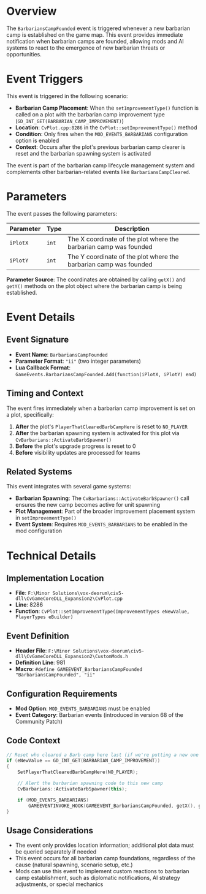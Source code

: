 # Overview

The `BarbariansCampFounded` event is triggered whenever a new barbarian camp is established on the game map. This event provides immediate notification when barbarian camps are founded, allowing mods and AI systems to react to the emergence of new barbarian threats or opportunities.

# Event Triggers

This event is triggered in the following scenario:

- **Barbarian Camp Placement**: When the `setImprovementType()` function is called on a plot with the barbarian camp improvement type (`GD_INT_GET(BARBARIAN_CAMP_IMPROVEMENT)`)
- **Location**: `CvPlot.cpp:8286` in the `CvPlot::setImprovementType()` method
- **Condition**: Only fires when the `MOD_EVENTS_BARBARIANS` configuration option is enabled
- **Context**: Occurs after the plot's previous barbarian camp clearer is reset and the barbarian spawning system is activated

The event is part of the barbarian camp lifecycle management system and complements other barbarian-related events like `BarbariansCampCleared`.

# Parameters

The event passes the following parameters:

| Parameter | Type | Description |
|-----------|------|-------------|
| `iPlotX` | `int` | The X coordinate of the plot where the barbarian camp was founded |
| `iPlotY` | `int` | The Y coordinate of the plot where the barbarian camp was founded |

**Parameter Source**: The coordinates are obtained by calling `getX()` and `getY()` methods on the plot object where the barbarian camp is being established.

# Event Details

## Event Signature
- **Event Name**: `BarbariansCampFounded`
- **Parameter Format**: `"ii"` (two integer parameters)
- **Lua Callback Format**: `GameEvents.BarbariansCampFounded.Add(function(iPlotX, iPlotY) end)`

## Timing and Context
The event fires immediately when a barbarian camp improvement is set on a plot, specifically:

1. **After** the plot's `PlayerThatClearedBarbCampHere` is reset to `NO_PLAYER`
2. **After** the barbarian spawning system is activated for this plot via `CvBarbarians::ActivateBarbSpawner()`
3. **Before** the plot's upgrade progress is reset to 0
4. **Before** visibility updates are processed for teams

## Related Systems
This event integrates with several game systems:

- **Barbarian Spawning**: The `CvBarbarians::ActivateBarbSpawner()` call ensures the new camp becomes active for unit spawning
- **Plot Management**: Part of the broader improvement placement system in `setImprovementType()`
- **Event System**: Requires `MOD_EVENTS_BARBARIANS` to be enabled in the mod configuration

# Technical Details

## Implementation Location
- **File**: `F:\Minor Solutions\vox-deorum\civ5-dll\CvGameCoreDLL_Expansion2\CvPlot.cpp`
- **Line**: 8286
- **Function**: `CvPlot::setImprovementType(ImprovementTypes eNewValue, PlayerTypes eBuilder)`

## Event Definition
- **Header File**: `F:\Minor Solutions\vox-deorum\civ5-dll\CvGameCoreDLL_Expansion2\CustomMods.h`
- **Definition Line**: 981
- **Macro**: `#define GAMEEVENT_BarbariansCampFounded "BarbariansCampFounded", "ii"`

## Configuration Requirements
- **Mod Option**: `MOD_EVENTS_BARBARIANS` must be enabled
- **Event Category**: Barbarian events (introduced in version 68 of the Community Patch)

## Code Context
```cpp
// Reset who cleared a Barb camp here last (if we're putting a new one down)
if (eNewValue == GD_INT_GET(BARBARIAN_CAMP_IMPROVEMENT))
{
    SetPlayerThatClearedBarbCampHere(NO_PLAYER);
    
    // Alert the barbarian spawning code to this new camp
    CvBarbarians::ActivateBarbSpawner(this);

    if (MOD_EVENTS_BARBARIANS)
        GAMEEVENTINVOKE_HOOK(GAMEEVENT_BarbariansCampFounded, getX(), getY());
}
```

## Usage Considerations
- The event only provides location information; additional plot data must be queried separately if needed
- This event occurs for all barbarian camp foundations, regardless of the cause (natural spawning, scenario setup, etc.)
- Mods can use this event to implement custom reactions to barbarian camp establishment, such as diplomatic notifications, AI strategy adjustments, or special mechanics
